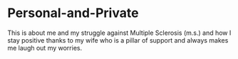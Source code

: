 # Personal-and-Private
This is about me and my struggle against Multiple Sclerosis (m.s.) and how I stay positive thanks to my wife who is a pillar of support and always makes me laugh out my worries.
